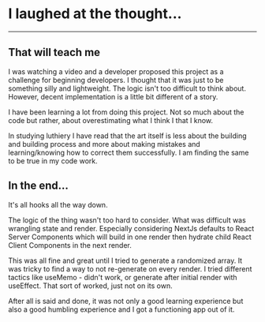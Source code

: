 # I laughed at the thought...

----

## That will teach me

I was watching a video and a developer proposed this project as a challenge for beginning developers.  I thought that it was just to be something silly and lightweight. The logic isn't too difficult to think about. However, decent implementation is a little bit different of a story.

I have been learning a lot from doing this project. Not so much about the code but rather, about overestimating what I think I that I know.

In studying luthiery I have read that the art itself is less about the building and building process and more about making mistakes and learning/knowing how to correct them successfully.  I am finding the same to be true in my code work.

## In the end...

It's all hooks all the way down. 

The logic of the thing wasn't too hard to consider. What was difficult was wrangling state and render. Especially considering NextJs defaults to React Server Components which will build in one render then hydrate child React Client Components in the next render. 

This was all fine and great until I tried to generate a randomized array. It was tricky to find a way to not re-generate on every render. I tried different tactics like useMemo - didn't work, or generate after initial render with useEffect. That sort of worked, just not on its own.

After all is said and done, it was not only a good learning experience but also a good humbling experience and I got a functioning app out of it.